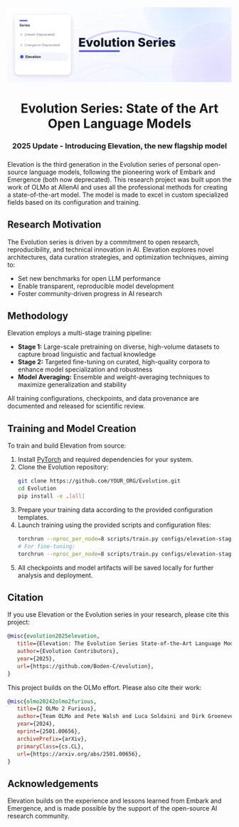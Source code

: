 <div align="center">
  <img src="docs/assets/lightmode.svg" alt="Evolution Logo" width="800"/>
  <br>
  <h1>Evolution Series: State of the Art Open Language Models</h1>
  <h3>2025 Update - Introducing Elevation, the new flagship model<h3>
</div>

Elevation is the third generation in the Evolution series of personal open-source language models, following the pioneering work of Embark and Emergence (both now deprecated). This research project was built upon the work of OLMo at AllenAI and uses all the professional methods for creating a state-of-the-art model. The model is made to excel in custom specialized fields based on its configuration and training.

## Research Motivation

The Evolution series is driven by a commitment to open research, reproducibility, and technical innovation in AI. Elevation explores novel architectures, data curation strategies, and optimization techniques, aiming to:

- Set new benchmarks for open LLM performance
- Enable transparent, reproducible model development
- Foster community-driven progress in AI research

## Methodology

Elevation employs a multi-stage training pipeline:

- **Stage 1:** Large-scale pretraining on diverse, high-volume datasets to capture broad linguistic and factual knowledge
- **Stage 2:** Targeted fine-tuning on curated, high-quality corpora to enhance model specialization and robustness
- **Model Averaging:** Ensemble and weight-averaging techniques to maximize generalization and stability

All training configurations, checkpoints, and data provenance are documented and released for scientific review.

## Training and Model Creation

To train and build Elevation from source:

1. Install [PyTorch](https://pytorch.org) and required dependencies for your system.
2. Clone the Evolution repository:
   ```bash
   git clone https://github.com/YOUR_ORG/Evolution.git
   cd Evolution
   pip install -e .[all]
   ```
3. Prepare your training data according to the provided configuration templates.
4. Launch training using the provided scripts and configuration files:
   ```bash
   torchrun --nproc_per_node=8 scripts/train.py configs/elevation-stage1.yaml
   # For fine-tuning:
   torchrun --nproc_per_node=8 scripts/train.py configs/elevation-stage2.yaml
   ```
5. All checkpoints and model artifacts will be saved locally for further analysis and deployment.

## Citation

If you use Elevation or the Evolution series in your research, please cite this project:

```bibtex
@misc{evolution2025elevation,
   title={Elevation: The Evolution Series State-of-the-Art Language Model},
   author={Evolution Contributors},
   year={2025},
   url={https://github.com/Boden-C/evolution},
}
```

This project builds on the OLMo effort. Please also cite their work:

```bibtex
@misc{olmo20242olmo2furious,
   title={2 OLMo 2 Furious},
   author={Team OLMo and Pete Walsh and Luca Soldaini and Dirk Groeneveld and Kyle Lo and Shane Arora and Akshita Bhagia and Yuling Gu and Shengyi Huang and Matt Jordan and Nathan Lambert and Dustin Schwenk and Oyvind Tafjord and Taira Anderson and David Atkinson and Faeze Brahman and Christopher Clark and Pradeep Dasigi and Nouha Dziri and Michal Guerquin and Hamish Ivison and Pang Wei Koh and Jiacheng Liu and Saumya Malik and William Merrill and Lester James V. Miranda and Jacob Morrison and Tyler Murray and Crystal Nam and Valentina Pyatkin and Aman Rangapur and Michael Schmitz and Sam Skjonsberg and David Wadden and Christopher Wilhelm and Michael Wilson and Luke Zettlemoyer and Ali Farhadi and Noah A. Smith and Hannaneh Hajishirzi},
   year={2024},
   eprint={2501.00656},
   archivePrefix={arXiv},
   primaryClass={cs.CL},
   url={https://arxiv.org/abs/2501.00656},
}
```

## Acknowledgements

Elevation builds on the experience and lessons learned from Embark and Emergence, and is made possible by the support of the open-source AI research community.
